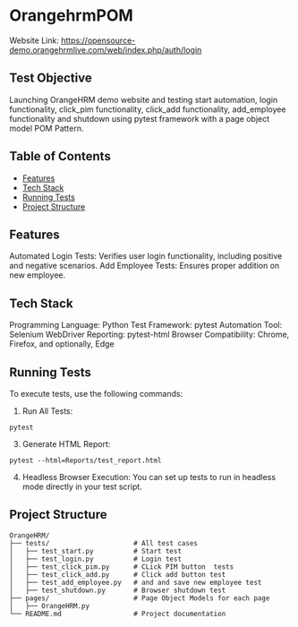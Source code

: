 # OrangehrmPOM
Website Link: https://opensource-demo.orangehrmlive.com/web/index.php/auth/login

## Test Objective
Launching OrangeHRM demo website and testing start automation, login functionality, click_pim functionality, click_add functionality, add_employee functionality and shutdown using pytest framework with a page object model POM Pattern. 

## Table of Contents
+ [Features]()
+ [Tech Stack]()
+ [Running Tests]()
+ [Project Structure]()

## Features
Automated Login Tests: Verifies user login functionality, including positive and negative scenarios.
Add Employee Tests: Ensures proper addition on new employee.

## Tech Stack
Programming Language: Python
Test Framework: pytest
Automation Tool: Selenium WebDriver
Reporting: pytest-html
Browser Compatibility: Chrome, Firefox, and optionally, Edge

## Running Tests
To execute tests, use the following commands:

1. Run All Tests:
```
pytest
```
3. Generate HTML Report:
```
pytest --html=Reports/test_report.html
```
4. Headless Browser Execution:
   You can set up tests to run in headless mode directly in your test script.

## Project Structure
```
OrangeHRM/
├── tests/                     # All test cases
│   ├── test_start.py          # Start test
│   ├── test_login.py          # Login test
│   ├── test_click_pim.py      # CLick PIM button  tests
│   ├── test_click_add.py      # Click add button test
│   ├── test_add_employee.py   # and and save new employee test
│   ├── test_shutdown.py       # Browser shutdown test
├── pages/                     # Page Object Models for each page
│   ├── OrangeHRM.py
└── README.md                  # Project documentation
```
